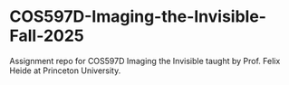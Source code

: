 # COS597D-Imaging-the-Invisible-Fall-2025
Assignment repo for COS597D Imaging the Invisible taught by Prof. Felix Heide at Princeton University.
